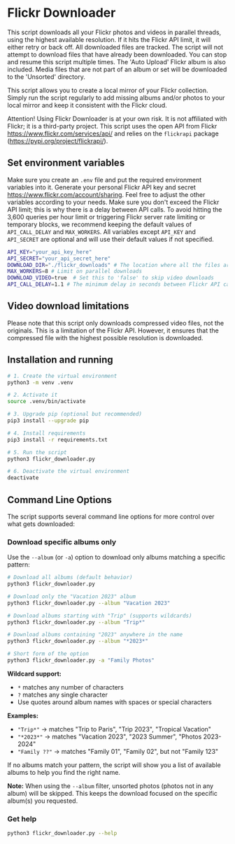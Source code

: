 # Flickr Downloader

This script downloads all your Flickr photos and videos in parallel threads, using the highest available resolution. If it hits the Flickr API limit, it will either retry or back off. All downloaded files are tracked. The script will not attempt to download files that have already been downloaded. You can stop and resume this script multiple times. The 'Auto Upload' Flickr album is also included. Media files that are not part of an album or set will be downloaded to the 'Unsorted' directory.

This script allows you to create a local mirror of your Flickr collection. Simply run the script regularly to add missing albums and/or photos to your local mirror and keep it consistent with the Flickr cloud.

Attention! Using Flickr Downloader is at your own risk. It is not affiliated with Flickr; it is a third-party project. This script uses the open API from Flickr https://www.flickr.com/services/api/ and relies on the `flickrapi` package (https://pypi.org/project/flickrapi/).

## Set environment variables

Make sure you create an `.env` file and put the required environment variables into it. Generate your personal Flickr API key and secret https://www.flickr.com/account/sharing. Feel free to adjust the other variables according to your needs. Make sure you don't exceed the Flickr API limit; this is why there is a delay between API calls. To avoid hitting the 3,600 queries per hour limit or triggering Flickr server rate limiting or temporary blocks, we recommend keeping the default values of `API_CALL_DELAY` and `MAX_WORKERS`. All variables except `API_KEY` and `API_SECRET` are optional and will use their default values if not specified.

```sh
API_KEY="your_api_key_here"
API_SECRET="your_api_secret_here"
DOWNLOAD_DIR="./flickr_downloads" # The location where all the files are downloaded
MAX_WORKERS=8 # Limit on parallel downloads
DOWNLOAD_VIDEO=true  # Set this to 'false' to skip video downloads
API_CALL_DELAY=1.1 # The minimum delay in seconds between Flickr API calls
```

## Video download limitations

Please note that this script only downloads compressed video files, not the originals. This is a limitation of the Flickr API. However, it ensures that the compressed file with the highest possible resolution is downloaded.

## Installation and running

```sh
# 1. Create the virtual environment
python3 -m venv .venv

# 2. Activate it
source .venv/bin/activate

# 3. Upgrade pip (optional but recommended)
pip3 install --upgrade pip

# 4. Install requirements
pip3 install -r requirements.txt

# 5. Run the script
python3 flickr_downloader.py

# 6. Deactivate the virtual environment
deactivate
```

## Command Line Options

The script supports several command line options for more control over what gets downloaded:

### Download specific albums only

Use the `--album` (or `-a`) option to download only albums matching a specific pattern:

```sh
# Download all albums (default behavior)
python3 flickr_downloader.py

# Download only the "Vacation 2023" album
python3 flickr_downloader.py --album "Vacation 2023"

# Download albums starting with "Trip" (supports wildcards)
python3 flickr_downloader.py --album "Trip*"

# Download albums containing "2023" anywhere in the name
python3 flickr_downloader.py --album "*2023*"

# Short form of the option
python3 flickr_downloader.py -a "Family Photos"
```

**Wildcard support:**
- `*` matches any number of characters
- `?` matches any single character
- Use quotes around album names with spaces or special characters

**Examples:**
- `"Trip*"` → matches "Trip to Paris", "Trip 2023", "Tropical Vacation"
- `"*2023*"` → matches "Vacation 2023", "2023 Summer", "Photos 2023-2024"
- `"Family ??"` → matches "Family 01", "Family 02", but not "Family 123"

If no albums match your pattern, the script will show you a list of available albums to help you find the right name.

**Note:** When using the `--album` filter, unsorted photos (photos not in any album) will be skipped. This keeps the download focused on the specific album(s) you requested.

### Get help

```sh
python3 flickr_downloader.py --help
```
